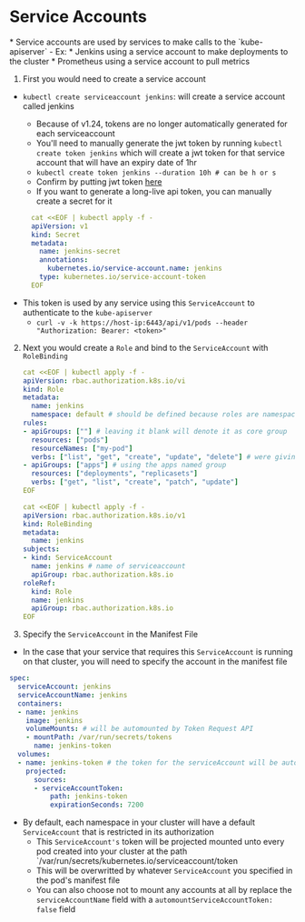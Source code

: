 <h1>Service Accounts</h1>
* Service accounts are used by services to make calls to the `kube-apiserver`
  - Ex:
    * Jenkins using a service account to make deployments to the cluster
    * Prometheus using a service account to pull metrics

1. First you would need to create a service account
  - `kubectl create serviceaccount jenkins`: will create a service account called jenkins
    * Because of v1.24, tokens are no longer automatically generated for each serviceaccount
    * You'll need to manually generate the jwt token by running `kubectl create token jenkins` which will create a jwt token for that service account that will have an expiry date of 1hr
    - `kubectl create token jenkins --duration 10h # can be h or s`
    - Confirm by putting jwt token [here](https://jwt.io/)
    * If you want to generate a long-live api token, you can manually create a secret for it
     
    ```yml
      cat <<EOF | kubectl apply -f -
      apiVersion: v1
      kind: Secret
      metadata:
        name: jenkins-secret
        annotations:
          kubernetes.io/service-account.name: jenkins
        type: kubernetes.io/service-account-token
      EOF
    ```

  * This token is used by any service using this `ServiceAccount` to authenticate to the `kube-apiserver`
    - `curl -v -k https://host-ip:6443/api/v1/pods --header "Authorization: Bearer: <token>"`

2. Next you would create a `Role` and bind to the `ServiceAccount` with `RoleBinding`

   ```yml
   cat <<EOF | kubectl apply -f -
   apiVersion: rbac.authorization.k8s.io/vi
   kind: Role
   metadata:
     name: jenkins
     namespace: default # should be defined because roles are namespace bound
   rules: 
   - apiGroups: [""] # leaving it blank will denote it as core group
     resources: ["pods"]
     resourceNames: ["my-pod"]
     verbs: ["list", "get", "create", "update", "delete"] # were giving the role these action to the pod resource named "my-pod"
   - apiGroups: ["apps"] # using the apps named group
     resources: ["deployments", "replicasets"]
     verbs: ["get", "list", "create", "patch", "update"]
   EOF

   cat <<EOF | kubectl apply -f -
   apiVersion: rbac.authorization.k8s.io/v1
   kind: RoleBinding
   metadata:
     name: jenkins
   subjects:
   - kind: ServiceAccount
     name: jenkins # name of serviceaccount
     apiGroup: rbac.authorization.k8s.io
   roleRef:
     kind: Role
     name: jenkins
     apiGroup: rbac.authorization.k8s.io
   EOF
   ```

3. Specify the `ServiceAccount` in the Manifest File
  * In the case that your service that requires this `ServiceAccount` is running on that cluster, you will need to specify the account in the manifest file

   ```yml
   spec: 
     serviceAccount: jenkins
     serviceAccountName: jenkins
     containers:
     - name: jenkins
       image: jenkins
       volumeMounts: # will be automounted by Token Request API
       - mountPath: /var/run/secrets/tokens
         name: jenkins-token
     volumes:
     - name: jenkins-token # the token for the serviceAccount will be automounted and rotated at expiration by Token Request API
       projected:
         sources:
         - serviceAccountToken:
             path: jenkins-token
             expirationSeconds: 7200
   ```

  * By default, each namespace in your cluster will have a default `ServiceAccount` that is restricted in its authorization
    - This `ServiceAccount's` token will be projected mounted unto every pod created into your cluster at the path `/var/run/secrets/kubernetes.io/serviceaccount/token
    - This will be overwritted by whatever `ServiceAccount` you specified in the pod's manifest file
    - You can also choose not to mount any accounts at all by replace the `serviceAccountName` field with a `automountServiceAccountToken: false` field
